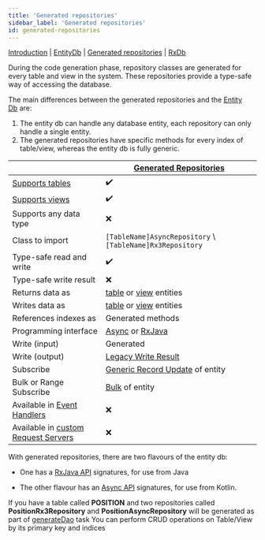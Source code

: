 ```yaml
---
title: 'Generated repositories'
sidebar_label: 'Generated repositories'
id: generated-repositories
---
```



[Introduction](/database/database-interface/database-interface/)  | [EntityDb](/database/database-interface/entity-db/) |  [Generated repositories](/database/database-interface/generated-repositories/) | [RxDb](/database/database-interface/rxdb/) 

During the code generation phase, repository classes are generated for every table and view in the system. These repositories provide a type-safe way of accessing the database.

The main differences between the generated repositories and the [Entity Db](/database/database-interface/entity-db/) are:

1. The entity db can handle any database entity, each repository can only handle a single entity.
2. The generated repositories have specific methods for every index of table/view, whereas the entity db is fully generic.

|  | [Generated Repositories](/database/database-interface/generated-repositories/) |
| --- |--------------------------------------------------------------------------------------------------------|
| [Supports tables](/database/data-types/table-entities/) | ✔️                                                                                                     |
| [Supports views](/database/data-types/views-entities/) | ✔️                                                                                                     |
| Supports any data type | ❌                                                                                                      |
| Class to import | `[TableName]AsyncRepository` \ `[TableName]Rx3Repository`                                              |
| Type-safe read and write | ✔️                                                                                                     |
| Type-safe write result | ❌                                                                                                      |
| Returns data as | [table](/database/data-types/table-entities/) or [view](/database/data-types/views-entities/) entities |
| Writes data as | [table](/database/data-types/table-entities/) or [view](/database/data-types/views-entities/) entities |
| References indexes as | Generated methods                                                                                      |
| Programming interface | [Async](/database/types-of-api/async/) or [RxJava](/database/types-of-api/rxjava/)                    |
| Write (input) | Generated                                                                                              |
| Write (output) | [Legacy Write Result](/database/helper-classes/write-results/legacy/)                                  |
| Subscribe | [Generic Record Update](/database/helper-classes/subscription/record-update/) of entity                |
| Bulk or Range Subscribe | [Bulk](/database/helper-classes/subscription/bulk/) of entity                                          |
| Available in [Event Handlers](/getting-started/learn-the-basics/modules/inside-an-event-handler/) | ❌                                                                                                      |
| Available in [custom Request Servers](/server-modules/request-server/advanced/#custom-request-servers) | ❌                                                                                                      |

With generated repositories, there are two flavours of the entity db:

* One has a [RxJava API](/database/types-of-api/rxjava/) signatures, for use from Java

* The other flavour has an [Async API](/database/types-of-api/async/) signatures, for use from Kotlin.

If you have a table called **POSITION** and two repositories called **PositionRx3Repository** and **PositionAsyncRepository** will be generated as part of [generateDao](/database/fields-tables-views/genesisDao/) task
You can perform CRUD operations on Table/View by its primary key and indices
